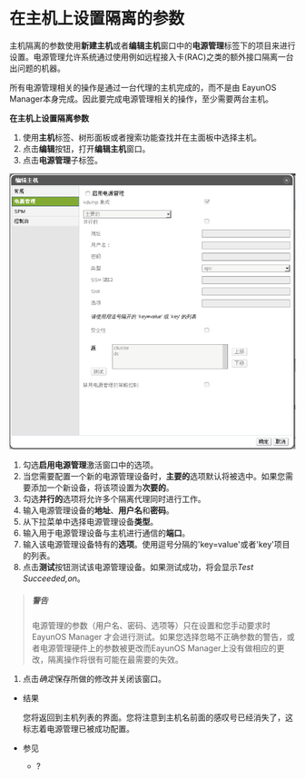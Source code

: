 # 在主机上设置隔离的参数

主机隔离的参数使用**新建主机**或者**编辑主机**窗口中的**电源管理**标签下的项目来进行设置。电源管理允许系统通过使用例如远程接入卡(RAC)之类的额外接口隔离一台出问题的机器。

所有电源管理相关的操作是通过一台代理的主机完成的，而不是由 EayunOS Manager本身完成。因此要完成电源管理相关的操作，至少需要两台主机。

**在主机上设置隔离参数**

1. 使用**主机**标签、树形面板或者搜索功能查找并在主面板中选择主机。
1. 点击**编辑**按钮，打开**编辑主机**窗口。
1. 点击**电源管理**子标签。

![电源管理设置](../images/Hosts-Power_Management_Settings.png)

1. 勾选**启用电源管理**激活窗口中的选项。
1. 当您需要配置一个新的电源管理设备时，**主要的**选项默认将被选中。如果您需要添加一个新设备，将该项设置为**次要的**。
1. 勾选**并行的**选项将允许多个隔离代理同时进行工作。
1. 输入电源管理设备的**地址**、**用户名**和**密码**。
1. 从下拉菜单中选择电源管理设备**类型**。
1. 输入用于电源管理设备与主机进行通信的**端口**。
1. 输入该电源管理设备特有的**选项**。使用逗号分隔的'key=value'或者'key'项目的列表。
1. 点击**测试**按钮测试该电源管理设备。如果测试成功，将会显示*Test Succeeded,on*。

  > ##### 警告
  > 电源管理的参数（用户名、密码、选项等）只在设置和您手动要求时 EayunOS Manager 才会进行测试。如果您选择忽略不正确参数的警告，或者电源管理硬件上的参数被更改而EayunOS Manager上没有做相应的更改，隔离操作将很有可能在最需要的失效。

1. 点击*确定*保存所做的修改并关闭该窗口。

* 结果

  您将返回到主机列表的界面。您将注意到主机名前面的感叹号已经消失了，这标志着电源管理已被成功配置。

* 参见

  * ?
